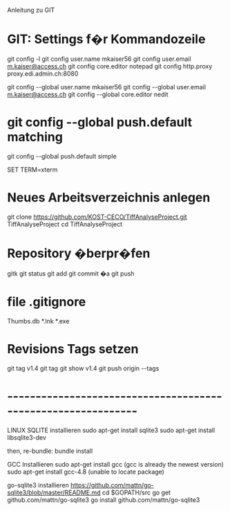 ﻿Anleitung zu GIT 

# GIT: Settings f�r Kommandozeile
git config -l
git config user.name mkaiser56
git config user.email m.kaiser@access.ch
git config core.editor notepad
git config http.proxy proxy.edi.admin.ch:8080
  
git config --global user.name mkaiser56
git config --global user.email m.kaiser@access.ch
git config --global core.editor nedit

# git config --global push.default matching
git config --global push.default simple

SET TERM=xterm

# Neues Arbeitsverzeichnis anlegen
git clone https://github.com/KOST-CECO/TiffAnalyseProject.git TiffAnalyseProject
cd TiffAnalyseProject

# Repository �berpr�fen
gitk
git status
git add
git commit �a
git push

# file .gitignore
Thumbs.db
*.lnk
*.exe

# Revisions Tags setzen
git tag v1.4
git tag
git show v1.4
git push origin --tags

# -------------------------------------------------------------
LINUX
SQLITE installieren
sudo apt-get install sqlite3
sudo apt-get install libsqlite3-dev

then, re-bundle:
bundle install

GCC Installieren
sudo apt-get install gcc (gcc is already the newest version)
sudo apt-get install gcc-4.8 (unable to locate package)

go-sqlite3 installieren
https://github.com/mattn/go-sqlite3/blob/master/README.md 
cd $GOPATH/src
go get github.com/mattn/go-sqlite3
go install github.com/mattn/go-sqlite3


